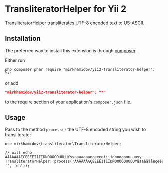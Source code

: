 TransliteratorHelper for Yii 2
==============================

TransliteratorHelper transliterates UTF-8 encoded text to US-ASCII. 

Installation
------------
The preferred way to install this extension is through [composer](http://getcomposer.org/download/).

Either run

```
php composer.phar require "mirkhamidov/yii2-transliterator-helper": "*"
```
or add

```json
"mirkhamidov/yii2-transliterator-helper": "*"
```

to the require section of your application's `composer.json` file.

Usage
-----
Pass to the method `process()` the UTF-8 encoded string you wish to transliterate:

```
use mirkhamidov\transliterator\TransliteratorHelper;

// will echo AAAAAAAECEEEEIIIIDNOOOOOUUUUYssaaaaaaaeceeeeiiiidnooooouuuuyy
TransliteratorHelper::process('ÀÁÂÃÄÅÆÇÈÉÊËÌÍÎÏÐÑÒÓÔÕÖÙÚÛÜÝßàáâãäåæçèéêëìíîïðñòóôõöùúûüýÿ', '', 'en'));
```
